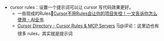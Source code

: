 - cursor rules：设置一个提示词可以让 cursor 写代码效果更好。
    - 一些现成的Rules🦩[Cursor不用Rules会让你的项目失控！一文告诉你怎么使用 - AI全书](https://aibook.ren/archives/use-cursor-with-rules) 
    - [Cursor Directory - Cursor Rules & MCP Servers](https://cursor.directory/) 🗒@评论：这里边也有很多 rules，其实就是提示词
